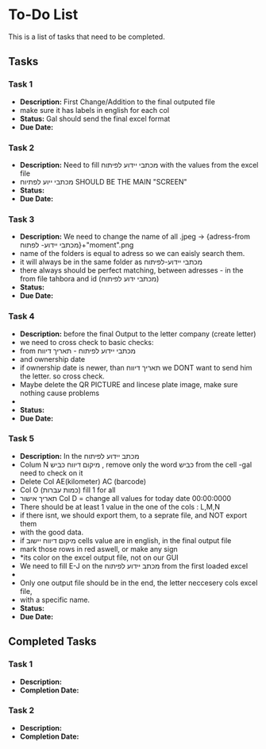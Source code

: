 # To-Do List

This is a list of tasks that need to be completed.

## Tasks

### Task 1

- **Description:** First Change/Addition to the final outputed file 
- make sure it has labels in english for each col
- **Status:** Gal should send the final excel format 
- **Due Date:** 

### Task 2

- **Description:** Need to fill מכתבי יידוע לפיתוח  with the values from the excel file
- מכתבי ייוע לפתיוח SHOULD BE THE MAIN "SCREEN"
- **Status:** 
- **Due Date:** 

### Task 3

- **Description:** We need to change the name of all .jpeg -> {adress-from מכתבי יידוע- לפתוח}+"moment".png 
- name of the folders is equal to adress so we can eaisly search them.
- it will always be in the same folder as מכתבי יידוע-לפיתוח 
- there always should be perfect matching, between adresses - in the from file tahbora and id (מכתבי ידוע לפיתוח)   
- **Status:** 
- **Due Date:** 

### Task 4

- **Description:** before the final Output to the letter company (create letter)
- we need to cross check to basic checks:
- from מכתבי יידוע לפיתוח - תאריך דיווח
- and ownership date 
- if ownership date is newer, than תאריך דיווח we DONT want to send him the letter. so cross check.
-  Maybe delete the QR PICTURE and lincese plate image, make sure nothing cause problems
-  
- **Status:** 
- **Due Date:** 

### Task 5

- **Description:**  In the מכתב יידוע לפיתוח
- Colum N  מיקום דיווח כביש , remove only the word כביש from the cell -gal need to check on it
-  Delete Col AE(kilometer) AC (barcode) 
-  Col O (כמות עברות) fill 1 for all
-  תאריך אישור Col D = change all values for today date 00:00:0000
-  There should be at least 1 value in the one of the cols : L,M,N
-  if there isnt, we should export them, to a seprate file, and NOT export them 
-  with the good data.
-  if מיקום דיווח יישוב cells value are in english, in the final output file
-  mark those rows in red aswell, or make any sign
-  *its color on the excel output file, not on our GUI
-  We need to fill E-J on the מכתב יידוע לפיתוח from the first loaded excel
-  
- Only one output file should be in the end, the letter neccesery cols excel file, 
- with a specific name.
- **Status:** 
- **Due Date:** 
## Completed Tasks

### Task 1

- **Description:** 
- **Completion Date:** 

### Task 2

- **Description:** 
- **Completion Date:** 